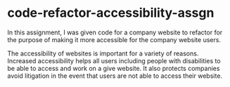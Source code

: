 # code-refactor-accessibility-assgn
In this assignment, I was given code for a company website to refactor for the purpose of making it more accessible for the company website users. 

The accessibility of websites is important for a variety of reasons. Increased accessibility helps all users including people with disabilities to be able to access and work on a give website. It also protects companies avoid litigation in the event that users are not able to access their website.